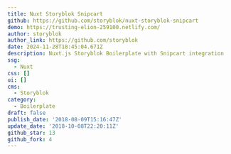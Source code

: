 ```yaml
---
title: Nuxt Storyblok Snipcart
github: https://github.com/storyblok/nuxt-storyblok-snipcart
demo: https://trusting-elion-259100.netlify.com/
author: storyblok
author_link: https://github.com/storyblok
date: 2024-11-28T18:45:04.671Z
description: Nuxt.js Storyblok Boilerplate with Snipcart integration
ssg:
  - Nuxt
css: []
ui: []
cms:
  - Storyblok
category:
  - Boilerplate
draft: false
publish_date: '2018-08-09T15:16:47Z'
update_date: '2018-10-08T22:20:11Z'
github_star: 13
github_fork: 4
---
```

